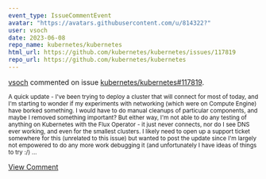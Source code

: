 ```yaml
---
event_type: IssueCommentEvent
avatar: "https://avatars.githubusercontent.com/u/814322?"
user: vsoch
date: 2023-06-08
repo_name: kubernetes/kubernetes
html_url: https://github.com/kubernetes/kubernetes/issues/117819
repo_url: https://github.com/kubernetes/kubernetes
---
```


<a href='https://github.com/vsoch' target='_blank'>vsoch</a> commented on issue <a href='https://github.com/kubernetes/kubernetes/issues/117819' target='_blank'>kubernetes/kubernetes#117819</a>.

<small>A quick update - I've been trying to deploy a cluster that will connect for most of today, and I'm starting to wonder if my experiments with networking (which were on Compute Engine) have borked something. I would have to do manual cleanups of particular components, and maybe I removed something important? But either way, I'm not able to do any testing of anything on Kubernetes with the Flux Operator - it just never connects, nor do I see DNS ever working, and even for the smallest clusters. I likely need to open up a support ticket somewhere for this (unrelated to this issue) but wanted to post the update since I'm largely not empowered to do any more work debugging it (and unfortunately I have ideas of things to try :/) ...</small>

<a href='https://github.com/kubernetes/kubernetes/issues/117819' target='_blank'>View Comment</a>